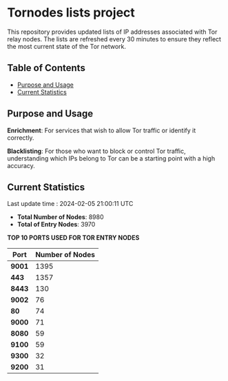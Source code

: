 # Tornodes lists project

This repository provides updated lists of IP addresses associated with Tor relay nodes. The lists are refreshed every 30 minutes to ensure they reflect the most current state of the Tor network.

## Table of Contents

- [Purpose and Usage](#purpose-and-usage)
- [Current Statistics](#current-statistics)


## Purpose and Usage

**Enrichment**: For services that wish to allow Tor traffic or identify it correctly.

**Blacklisting**: For those who want to block or control Tor traffic, understanding which IPs belong to Tor can be a starting point with a high accuracy.

## Current Statistics

Last update time : 2024-02-05 21:00:11 UTC

- **Total Number of Nodes**: 8980
- **Total of Entry Nodes**: 3970

**TOP 10 PORTS USED FOR TOR ENTRY NODES**

| **Port** | **Number of Nodes** |
|------|-----------------|
| **9001**   | 1395  |
| **443**   | 1357  |
| **8443**   | 130  |
| **9002**   | 76  |
| **80**   | 74  |
| **9000**   | 71  |
| **8080**   | 59  |
| **9100**   | 59  |
| **9300**   | 32  |
| **9200**   | 31  |

